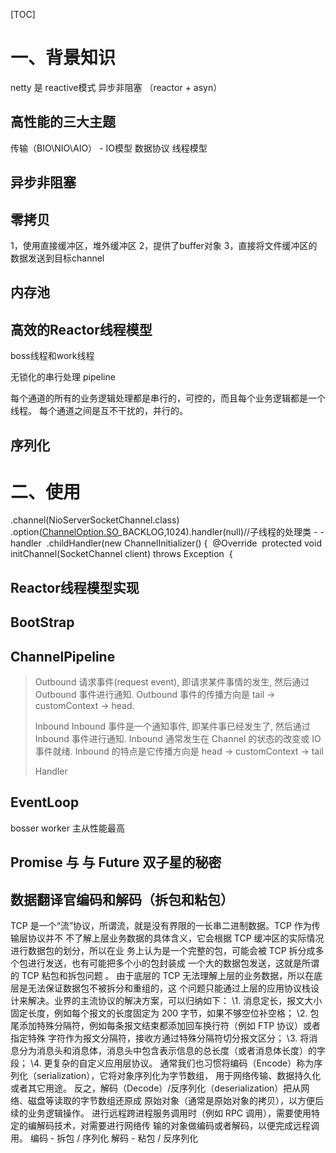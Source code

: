 [TOC]

# 一、背景知识

netty 是 reactive模式 异步非阻塞 （reactor + asyn）

## 高性能的三大主题

传输（BIO\NIO\AIO） - IO模型
数据协议
线程模型

## 异步非阻塞

## 零拷贝

1，使用直接缓冲区，堆外缓冲区
2，提供了buffer对象
3，直接将文件缓冲区的数据发送到目标channel

## 内存池

## 高效的Reactor线程模型

boss线程和work线程

无锁化的串行处理 pipeline

每个通道的所有的业务逻辑处理都是串行的，可控的，而且每个业务逻辑都是一个线程。
每个通道之间是互不干扰的，并行的。

## 序列化

# 二、使用

 .channel(NioServerSocketChannel.class)
​                    .option([ChannelOption.SO](http://ChannelOption.SO)_BACKLOG,1024).handler(null)
​                    //子线程的处理类 - - handler
​                    .childHandler(new ChannelInitializer<SocketChannel>() {
​                        @Override
​                        protected void initChannel(SocketChannel client) throws Exception
​                        {

## Reactor线程模型实现

## BootStrap

## ChannelPipeline

> Outbound 
> 请求事件(request event), 即请求某件事情的发生, 然后通过 Outbound
> 事件进行通知.
> Outbound 事件的传播方向是 tail -> customContext -> head.
>
> Inbound
> Inbound 事件是一个通知事件, 即某件事已经发生了, 然后通过 Inbound 事件进行通知.
> Inbound 通常发生在 Channel 的状态的改变或 IO 事件就绪.
> Inbound 的特点是它传播方向是 head -> customContext -> tail
>
> Handler 

## EventLoop

bosser
worker
主从性能最高

## Promise 与 与 Future  双子星的秘密

## 数据翻译官编码和解码（拆包和粘包）

TCP 是一个“流”协议，所谓流，就是没有界限的一长串二进制数据。TCP 作为传输层协议并不
不了解上层业务数据的具体含义，它会根据 TCP 缓冲区的实际情况进行数据包的划分，所以在业
务上认为是一个完整的包，可能会被 TCP 拆分成多个包进行发送，也有可能把多个小的包封装成
一个大的数据包发送，这就是所谓的 TCP 粘包和拆包问题 。
由于底层的 TCP 无法理解上层的业务数据，所以在底层是无法保证数据包不被拆分和重组的，这
个问题只能通过上层的应用协议栈设计来解决。业界的主流协议的解决方案，可以归纳如下：
\1. 消息定长，报文大小固定长度，例如每个报文的长度固定为 200 字节，如果不够空位补空格；
\2. 包尾添加特殊分隔符，例如每条报文结束都添加回车换行符（例如 FTP 协议）或者指定特殊
字符作为报文分隔符，接收方通过特殊分隔符切分报文区分；
\3. 将消息分为消息头和消息体，消息头中包含表示信息的总长度（或者消息体长度）的字段；
\4. 更复杂的自定义应用层协议。
通常我们也习惯将编码（Encode）称为序列化（serialization），它将对象序列化为字节数组，
用于网络传输、数据持久化或者其它用途。
反之，解码（Decode）/反序列化（deserialization）把从网络、磁盘等读取的字节数组还原成
原始对象（通常是原始对象的拷贝），以方便后续的业务逻辑操作。
进行远程跨进程服务调用时（例如 RPC 调用），需要使用特定的编解码技术，对需要进行网络传
输的对象做编码或者解码，以便完成远程调用。
编码 - 拆包 / 序列化
解码 - 粘包 / 反序列化